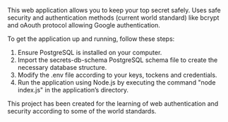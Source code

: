 This web application allows you to keep your top secret safely. Uses safe security and authentication methods (current world standard) 
like bcrypt and oAouth protocol allowing Google authentication.

To get the application up and running, follow these steps:

1. Ensure PostgreSQL is installed on your computer.
2. Import the secrets-db-schema PostgreSQL schema file to create the necessary database structure.
3. Modify the .env file according to your keys, tockens and credentials.
4. Run the application using Node.js by executing the command "node index.js" in the application’s directory.


This project has been created for the learning of web authentication and security according to some of the world standards.
